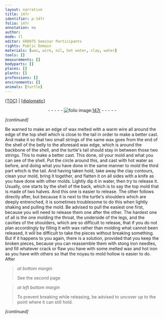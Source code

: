 ```yaml
---
layout: narrative
title: 147r
identifier: p-147r
folio: 147r
annotation: no
author:
mode: tl
editor: GR8975 Seminar Participants
rights: Public Domain
materials: [wax, wire, oil, hot water, clay, water]
tools: []
measurements: []
bodyparts: []
places: []
plants: []
professions: []
environments: []
animals: [turtle]
---
```


<p><a href="{{ site.baseurl }}/translation/">[TOC]</a> | <a href="{{ site.baseurl }}/texts/p-147r_tc/">[diplomatic]</a></p><div class="folio" align="center">- - - - - <a href="http://gallica.bnf.fr/ark:/12148/btv1b10500001g/f299.image" target="_blank"><img src="https://cu-mkp.github.io/2017-workshop-edition/assets/photo-icon.png" alt="folio image: " style="display:inline-block; margin-bottom:-3px;"/>147r</a> - - - - - </div>  
 
*[continued]*
  
Be warned to make an edge of <span class="m">wax</span> melted with a warm <span class="m">wire</span> all around the edge of the top shell which is close to the tail in order to make a better cast. And make it so that two small strings of the same <span class="m">wax</span> goes from the end of the shell of the belly to the aforesaid <span class="m">wax</span> edge, which is around the backbone of the shell, and the <span class="al">turtle</span>'s tail should stay in between those two strings. This to make a better cast. This done, <span class="m">oil</span> your mold and what you can see of the shell. Put the circle around this, and cast with <span class="m">hot water</span> as before, and doing what you have done in the same manner to mold the third part which is the tail. And having taken hold, take away the <span class="m">clay</span> contours, clean your mold, bring it together, and flatten it on all sides with a knife as you have done with other molds. Lightly dip it in <span class="m">water</span>, then try to release it. Usually, one starts by the shell of the back, which is to say the top mold that is made of two halves. And this one is easier to release. The other follows directly after, but because it is next to the <span class="al">turtle</span>'s shoulders which are deeply entrenched, it is sometimes troublesome to do this when lightly shaking and pulling the mold. Be advised to pull the easiest one first, because you will need to release them one after the other. The hardest one of all is the one molding the throat, the underside of the legs, and the cavities of the shoulders, which are so difficult to release, that if you do not plan accordingly by filling it with wax rather than molding what cannot been released, it will be difficult to take the pieces without breaking something. But if it happens to you again, there is a solution, provided that you keep the broken pieces, because you can reassemble them with stong iron needles, and fill whatever crack or flaw you have with some melted wax and hot iron as you have with others so that the noyau to mold hollow is easier to do. After
 
> *at bottom margin*
> 
> 
> See the second page
 
> *at left bottom margin*
> 
> 
> To prevent breaking while releasing, be advised to uncover up to the point where it can still hold.
 
*[continued]*
 
